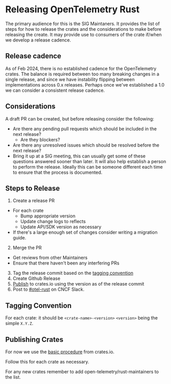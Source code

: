 # Releasing OpenTelemetry Rust

The primary audience for this is the SIG Maintaners. It provides the list of steps for how to release the crates and the
considerations to make before releasing the create. It may provide use to consumers of the crate if/when we develop a
release cadence.

## Release cadence

As of Feb 2024, there is no established cadence for the OpenTelemetry crates. The balance is required between too many
breaking changes in a single release, and since we have instability flipping between implementations across 0.x
releases. Perhaps once we've established a 1.0 we can consider a consistent release cadence.

## Considerations

A draft PR can be created, but before releasing consider the following:

* Are there any pending pull requests which should be included in the next release?
  * Are they blockers?
* Are there any unresolved issues which should be resolved before the next release?
* Bring it up at a SIG meeting, this can usually get some of these questions answered sooner than later. It will also
  help establish a person to perform the release. Ideally this can be someone different each time to ensure that the
  process is documented.

## Steps to Release

1. Create a release PR
  - For each crate
    - Bump appropriate version
    - Update change logs to reflects
    - Update API/SDK version as necessary
  - If there's a large enough set of changes consider writing a migration guide.
2. Merge the PR
  - Get reviews from other Maintainers
  - Ensure that there haven't been any interfering PRs
3. Tag the release commit based on the [tagging convention](#tagging-convention)
4. Create Github Release
5. [Publish](#publishing-crates) to crates.io using the version as of the release commit
6. Post to [#otel-rust](https://cloud-native.slack.com/archives/C03GDP0H023) on CNCF Slack.


## Tagging Convention

For each crate: it should be `<crate-name>-<version>` `<version>` being the simple `X.Y.Z`.

## Publishing Crates

For now we use the [basic procedure](https://doc.rust-lang.org/cargo/reference/publishing.html) from crates.io.

Follow this for each crate as necessary.

For any new crates remember to add open-telemetry/rust-maintainers to the list.
